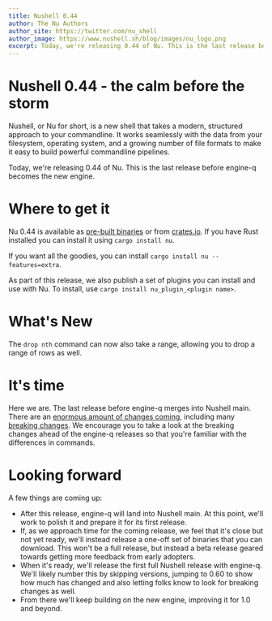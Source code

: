 ```yaml
---
title: Nushell 0.44
author: The Nu Authors
author_site: https://twitter.com/nu_shell
author_image: https://www.nushell.sh/blog/images/nu_logo.png
excerpt: Today, we're releasing 0.44 of Nu. This is the last release before engine-q becomes the new engine.
---
```


# Nushell 0.44 - the calm before the storm

Nushell, or Nu for short, is a new shell that takes a modern, structured approach to your commandline. It works seamlessly with the data from your filesystem, operating system, and a growing number of file formats to make it easy to build powerful commandline pipelines.

Today, we're releasing 0.44 of Nu. This is the last release before engine-q becomes the new engine.

<!-- more -->

# Where to get it

Nu 0.44 is available as [pre-built binaries](https://github.com/nushell/nushell/releases/tag/0.44.0) or from [crates.io](https://crates.io/crates/nu). If you have Rust installed you can install it using `cargo install nu`.

If you want all the goodies, you can install `cargo install nu --features=extra`.

As part of this release, we also publish a set of plugins you can install and use with Nu. To install, use `cargo install nu_plugin_<plugin name>`.

# What's New

The `drop nth` command can now also take a range, allowing you to drop a range of rows as well.

# It's time

Here we are. The last release before engine-q merges into Nushell main. There are an [enormous amount of changes coming](https://github.com/nushell/nushell/pull/4364), including many [breaking changes](https://github.com/nushell/nushell/issues/4305). We encourage you to take a look at the breaking changes ahead of the engine-q releases so that you're familiar with the differences in commands.

# Looking forward

A few things are coming up:

* After this release, engine-q will land into Nushell main. At this point, we'll work to polish it and prepare it for its first release.
* If, as we approach time for the coming release, we feel that it's close but not yet ready, we'll instead release a one-off set of binaries that you can download. This won't be a full release, but instead a beta release geared towards getting more feedback from early adopters.
* When it's ready, we'll release the first full Nushell release with engine-q. We'll likely number this by skipping versions, jumping to 0.60 to show how much has changed and also letting folks know to look for breaking changes as well.
* From there we'll keep building on the new engine, improving it for 1.0 and beyond.